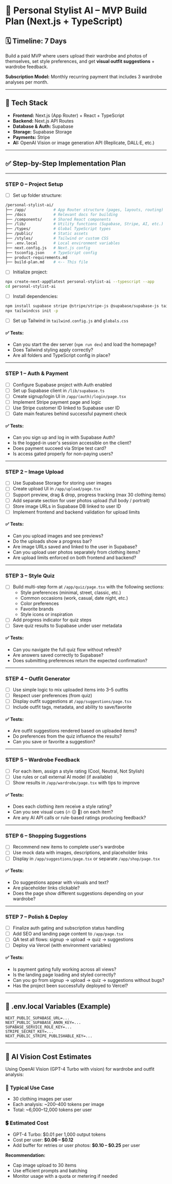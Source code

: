 # 🧵 Personal Stylist AI – MVP Build Plan (Next.js + TypeScript)

## 🗓️ Timeline: 7 Days

Build a paid MVP where users upload their wardrobe and photos of themselves, set style preferences, and get **visual outfit suggestions** + wardrobe feedback.

**Subscription Model:** Monthly recurring payment that includes 3 wardrobe analyses per month.

---

## 🔧 Tech Stack

- **Frontend:** Next.js (App Router) + React + TypeScript
- **Backend:** Next.js API Routes
- **Database & Auth:** Supabase
- **Storage:** Supabase Storage
- **Payments:** Stripe
- **AI:** OpenAI Vision or image generation API (Replicate, DALL·E, etc.)

---

## ✅ Step-by-Step Implementation Plan

---

### **STEP 0 – Project Setup**

- [ ] Set up folder structure:
```bash
/personal-stylist-ai/
├── /app/            # App Router structure (pages, layouts, routing)
├── /docs            # Relevant docs for building
├── /components/     # Shared React components
├── /lib/            # Utility functions (Supabase, Stripe, AI, etc.)
├── /types/          # Global TypeScript types
├── /public/         # Static assets
├── /styles/         # Tailwind or custom CSS
├── .env.local       # Local environment variables
├── next.config.js   # Next.js config
├── tsconfig.json    # TypeScript config
├── product-requirements.md
├── build-plan.md    # <-- This file
```

- [ ] Initialize project:
```bash
npx create-next-app@latest personal-stylist-ai --typescript --app
cd personal-stylist-ai
```

- [ ] Install dependencies:
```bash
npm install supabase stripe @stripe/stripe-js @supabase/supabase-js tailwindcss postcss autoprefixer
npx tailwindcss init -p
```

- [ ] Set up Tailwind in `tailwind.config.js` and `globals.css`

#### ✅ Tests:
- Can you start the dev server (`npm run dev`) and load the homepage?
- Does Tailwind styling apply correctly?
- Are all folders and TypeScript config in place?

---

### **STEP 1 – Auth & Payment**

- [ ] Configure Supabase project with Auth enabled
- [ ] Set up Supabase client in `/lib/supabase.ts`
- [ ] Create signup/login UI in `/app/(auth)/login/page.tsx`
- [ ] Implement Stripe payment page and logic
- [ ] Use Stripe customer ID linked to Supabase user ID
- [ ] Gate main features behind successful payment check

#### ✅ Tests:
- Can you sign up and log in with Supabase Auth?
- Is the logged-in user's session accessible on the client?
- Does payment succeed via Stripe test card?
- Is access gated properly for non-paying users?

---

### **STEP 2 – Image Upload**

- [ ] Use Supabase Storage for storing user images
- [ ] Create upload UI in `/app/upload/page.tsx`
- [ ] Support preview, drag & drop, progress tracking (max 30 clothing items)
- [ ] Add separate section for user photos upload (full body / portrait)
- [ ] Store image URLs in Supabase DB linked to user ID
- [ ] Implement frontend and backend validation for upload limits

#### ✅ Tests:
- Can you upload images and see previews?
- Do the uploads show a progress bar?
- Are image URLs saved and linked to the user in Supabase?
- Can you upload user photos separately from clothing items?
- Are upload limits enforced on both frontend and backend?

---

### **STEP 3 – Style Quiz**

- [ ] Build multi-step form at `/app/quiz/page.tsx` with the following sections:
  - Style preferences (minimal, street, classic, etc.)
  - Common occasions (work, casual, date night, etc.)
  - Color preferences
  - Favorite brands
  - Style icons or inspiration
- [ ] Add progress indicator for quiz steps
- [ ] Save quiz results to Supabase under user metadata

#### ✅ Tests:
- Can you navigate the full quiz flow without refresh?
- Are answers saved correctly to Supabase?
- Does submitting preferences return the expected confirmation?

---

### **STEP 4 – Outfit Generator**

- [ ] Use simple logic to mix uploaded items into 3–5 outfits
- [ ] Respect user preferences (from quiz)
- [ ] Display outfit suggestions at `/app/suggestions/page.tsx`
- [ ] Include outfit tags, metadata, and ability to save/favorite

#### ✅ Tests:
- Are outfit suggestions rendered based on uploaded items?
- Do preferences from the quiz influence the results?
- Can you save or favorite a suggestion?

---

### **STEP 5 – Wardrobe Feedback**

- [ ] For each item, assign a style rating (Cool, Neutral, Not Stylish)
- [ ] Use rules or call external AI model (if available)
- [ ] Show results in `/app/wardrobe/page.tsx` with tips to improve

#### ✅ Tests:
- Does each clothing item receive a style rating?
- Can you see visual cues (🔥 😐 🚫) on each item?
- Are any AI API calls or rule-based ratings producing feedback?

---

### **STEP 6 – Shopping Suggestions**

- [ ] Recommend new items to complete user's wardrobe
- [ ] Use mock data with images, descriptions, and placeholder links
- [ ] Display in `/app/suggestions/page.tsx` or separate `/app/shop/page.tsx`

#### ✅ Tests:
- Do suggestions appear with visuals and text?
- Are placeholder links clickable?
- Does the page show different suggestions depending on your wardrobe?

---

### **STEP 7 – Polish & Deploy**

- [ ] Finalize auth gating and subscription status handling
- [ ] Add SEO and landing page content to `/app/page.tsx`
- [ ] QA test all flows: signup → upload → quiz → suggestions
- [ ] Deploy via Vercel (with environment variables)

#### ✅ Tests:
- Is payment gating fully working across all views?
- Is the landing page loading and styled correctly?
- Can you go from signup → upload → quiz → suggestions without bugs?
- Has the project been successfully deployed to Vercel?

---

## 🔐 .env.local Variables (Example)
```env
NEXT_PUBLIC_SUPABASE_URL=...
NEXT_PUBLIC_SUPABASE_ANON_KEY=...
SUPABASE_SERVICE_ROLE_KEY=...
STRIPE_SECRET_KEY=...
NEXT_PUBLIC_STRIPE_PUBLISHABLE_KEY=...
```

---

## 💸 AI Vision Cost Estimates

Using OpenAI Vision (GPT-4 Turbo with vision) for wardrobe and outfit analysis:

### 🏢 Typical Use Case
- 30 clothing images per user
- Each analysis: ~200–400 tokens per image
- Total: ~6,000–12,000 tokens per user

### 💲 Estimated Cost
- GPT-4 Turbo: $0.01 per 1,000 output tokens
- Cost per user: **$0.06 – $0.12**
- Add buffer for retries or user photos: **$0.10 – $0.25** per user

**Recommendation:**
- Cap image upload to 30 items
- Use efficient prompts and batching
- Monitor usage with a quota or metering if needed

